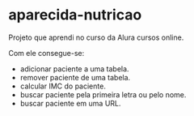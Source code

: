 # aparecida-nutricao
Projeto que aprendi no curso da Alura cursos online.

Com ele consegue-se:

* adicionar paciente a uma tabela.
* remover paciente de uma tabela.
* calcular IMC do paciente.
* buscar paciente pela primeira letra ou pelo nome.
* buscar paciente em uma URL.
